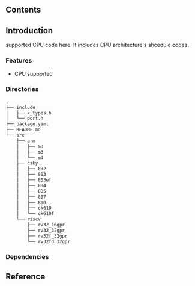 ## Contents

## Introduction
supported CPU code here. It includes CPU architecture's shcedule codes.

### Features
- CPU supported

### Directories

```sh
.
├── include
│   ├── k_types.h
│   └── port.h
├── package.yaml
├── README.md
└── src
    ├── arm
    │   ├── m0
    │   ├── m3
    │   └── m4
    ├── csky
    │   ├── 802
    │   ├── 803
    │   ├── 803ef
    │   ├── 804
    │   ├── 805
    │   ├── 807
    │   ├── 810
    │   ├── ck610
    │   └── ck610f
    └── riscv
        ├── rv32_16gpr
        ├── rv32_32gpr
        ├── rv32f_32gpr
        └── rv32fd_32gpr
```
### Dependencies

## Reference
